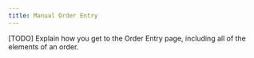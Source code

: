 ```yaml
---
title: Manual Order Entry
---
```


[TODO] Explain how you get to the Order Entry page, including all of the elements of an order.